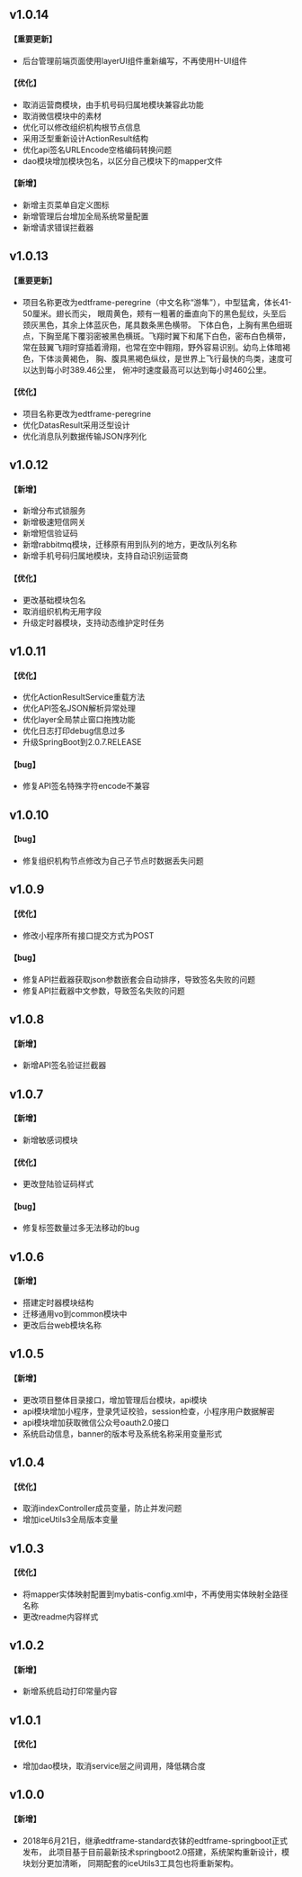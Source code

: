 ## v1.0.14
#### 【重要更新】
* 后台管理前端页面使用layerUI组件重新编写，不再使用H-UI组件

#### 【优化】
* 取消运营商模块，由手机号码归属地模块兼容此功能
* 取消微信模块中的素材
* 优化可以修改组织机构根节点信息
* 采用泛型重新设计ActionResult结构
* 优化api签名URLEncode空格编码转换问题
* dao模块增加模块包名，以区分自己模块下的mapper文件

#### 【新增】
* 新增主页菜单自定义图标
* 新增管理后台增加全局系统常量配置
* 新增请求错误拦截器

## v1.0.13
#### 【重要更新】
* 项目名称更改为edtframe-peregrine（中文名称“游隼”），中型猛禽，体长41-50厘米。翅长而尖，
  眼周黄色，颊有一粗著的垂直向下的黑色髭纹，头至后颈灰黑色，其余上体蓝灰色，尾具数条黑色横带。
  下体白色，上胸有黑色细斑点，下胸至尾下覆羽密被黑色横斑。飞翔时翼下和尾下白色，密布白色横带，
  常在鼓翼飞翔时穿插着滑翔，也常在空中翱翔，野外容易识别。幼鸟上体暗褐色，下体淡黄褐色，
  胸、腹具黑褐色纵纹，是世界上飞行最快的鸟类，速度可以达到每小时389.46公里，
  俯冲时速度最高可以达到每小时460公里。

#### 【优化】
* 项目名称更改为edtframe-peregrine
* 优化DatasResult采用泛型设计
* 优化消息队列数据传输JSON序列化

## v1.0.12
#### 【新增】
* 新增分布式锁服务
* 新增极速短信网关
* 新增短信验证码
* 新增rabbitmq模块，迁移原有用到队列的地方，更改队列名称
* 新增手机号码归属地模块，支持自动识别运营商

#### 【优化】
* 更改基础模块包名
* 取消组织机构无用字段
* 升级定时器模块，支持动态维护定时任务

## v1.0.11
#### 【优化】
* 优化ActionResultService重载方法
* 优化API签名JSON解析异常处理
* 优化layer全局禁止窗口拖拽功能
* 优化日志打印debug信息过多
* 升级SpringBoot到2.0.7.RELEASE

#### 【bug】
* 修复API签名特殊字符encode不兼容

## v1.0.10
#### 【bug】
* 修复组织机构节点修改为自己子节点时数据丢失问题

## v1.0.9
#### 【优化】
* 修改小程序所有接口提交方式为POST

#### 【bug】
* 修复API拦截器获取json参数嵌套会自动排序，导致签名失败的问题
* 修复API拦截器中文参数，导致签名失败的问题


## v1.0.8
#### 【新增】
* 新增API签名验证拦截器

## v1.0.7
#### 【新增】
* 新增敏感词模块

#### 【优化】
* 更改登陆验证码样式

#### 【bug】
* 修复标签数量过多无法移动的bug

## v1.0.6
#### 【新增】
* 搭建定时器模块结构
* 迁移通用vo到common模块中
* 更改后台web模块名称


## v1.0.5
#### 【新增】
* 更改项目整体目录接口，增加管理后台模块，api模块
* api模块增加小程序，登录凭证校验，session检查，小程序用户数据解密
* api模块增加获取微信公众号oauth2.0接口
* 系统启动信息，banner的版本号及系统名称采用变量形式

## v1.0.4
#### 【优化】
* 取消indexController成员变量，防止并发问题
* 增加iceUtils3全局版本变量

## v1.0.3
#### 【优化】
* 将mapper实体映射配置到mybatis-config.xml中，不再使用实体映射全路径名称
* 更改readme内容样式

## v1.0.2
#### 【新增】
* 新增系统启动打印常量内容

## v1.0.1
#### 【优化】
* 增加dao模块，取消service层之间调用，降低耦合度

## v1.0.0
#### 【新增】
* 2018年6月21日，继承edtframe-standard衣钵的edtframe-springboot正式发布，
    此项目基于目前最新技术springboot2.0搭建，系统架构重新设计，模块划分更加清晰，
    同期配套的iceUtils3工具包也将重新架构。


